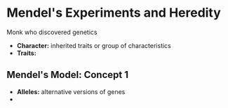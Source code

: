 # Mendel's Experiments and Heredity
Monk who discovered genetics
- **Character:** inherited traits or group of characteristics
- **Traits:**
## Mendel's Model: Concept 1
- **Alleles:** alternative versions of genes
- 